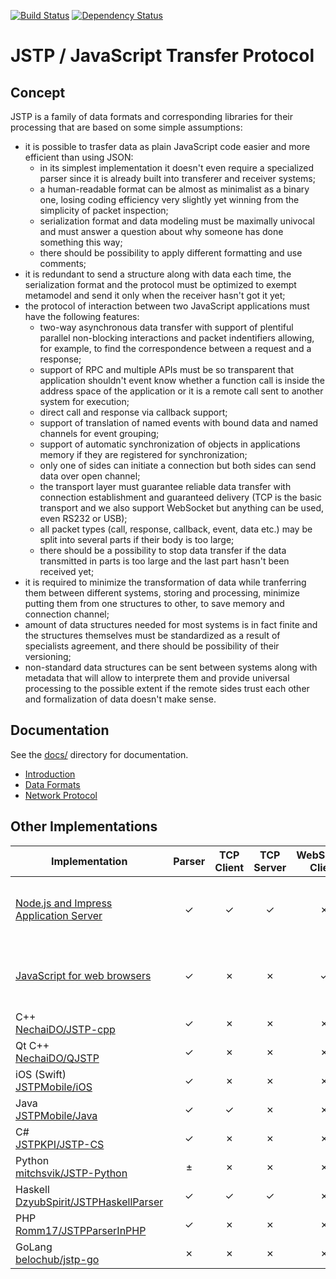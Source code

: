 [![Build Status](https://travis-ci.org/metarhia/JSTP.svg?branch=master)](https://travis-ci.org/metarhia/JSTP)
[![Dependency Status](https://david-dm.org/metarhia/JSTP.svg)](https://david-dm.org/metarhia/JSTP)

# JSTP / JavaScript Transfer Protocol

## Concept

JSTP is a family of data formats and corresponding libraries for their
processing that are based on some simple assumptions:

* it is possible to trasfer data as plain JavaScript code easier and
  more efficient than using JSON:
  - in its simplest implementation it doesn't even require a specialized
    parser since it is already built into transferer and receiver systems;
  - a human-readable format can be almost as minimalist as a binary one,
    losing coding efficiency very slightly yet winning from the simplicity
    of packet inspection;
  - serialization format and data modeling must be maximally univocal and
    must answer a question about why someone has done something this way;
  - there should be possibility to apply different formatting and use
    comments;
* it is redundant to send a structure along with data each time, the
  serialization format and the protocol must be optimized to exempt
  metamodel and send it only when the receiver hasn't got it yet;
* the protocol of interaction between two JavaScript applications must
  have the following features:
  - two-way asynchronous data transfer with support of plentiful parallel
    non-blocking interactions and packet indentifiers allowing, for example,
    to find the correspondence between a request and a response;
  - support of RPC and multiple APIs must be so transparent that application
    shouldn't event know whether a function call is inside the address space
    of the application or it is a remote call sent to another system for
    execution;
  - direct call and response via callback support;
  - support of translation of named events with bound data and named channels
    for event grouping;
  - support of automatic synchronization of objects in applications memory
    if they are registered for synchronization;
  - only one of sides can initiate a connection but both sides can send data
    over open channel;
  - the transport layer must guarantee reliable data transfer with connection
    establishment and guaranteed delivery (TCP is the basic transport and we
    also support WebSocket but anything can be used, even RS232 or USB);
  - all packet types (call, response, callback, event, data etc.) may be split
    into several parts if their body is too large;
  - there should be a possibility to stop data transfer if the data transmitted
    in parts is too large and the last part hasn't been received yet;
* it is required to minimize the transformation of data while tranferring them
  between different systems, storing and processing, minimize putting them from
  one structures to other, to save memory and connection channel;
* amount of data structures needed for most systems is in fact finite and the
  structures themselves must be standardized as a result of specialists
  agreement, and there should be possibility of their versioning;
* non-standard data structures can be sent between systems along with metadata
  that will allow to interprete them and provide universal processing to the
  possible extent if the remote sides trust each other and formalization of
  data doesn't make sense.

## Documentation

See the [docs/](https://github.com/metarhia/JSTP/tree/master/docs) directory
for documentation.

* [Introduction](docs/intro.md)
* [Data Formats](docs/data-formats.md)
* [Network Protocol](docs/protocol.md)

## Other Implementations

| Implementation | Parser | TCP Client | TCP Server | WebSocket Client | WebSocket Server | Status |
| --- | :---: | :---: | :---: | :---: | :---: | --- |
| [Node.js and Impress Application Server](https://github.com/metarhia/Impress/blob/master/lib/api.jstp.js) | ✓ | ✓ | ✓ | ✗ | ✓ | proof of concept, will be replaced with this library soon |
| [JavaScript for web browsers](https://github.com/metarhia/Impress/blob/master/applications/example/static/js/impress.js) | ✓ | ✗ | ✗ | ✓ | ✗ | proof of concept, will be replaced with this library soon |
| C++<br>[NechaiDO/JSTP-cpp](https://github.com/NechaiDO/JSTP-cpp) | ✓ | ✗ | ✗ | ✗ | ✗ | stable |
| Qt C++<br>[NechaiDO/QJSTP](https://github.com/NechaiDO/QJSTP) | ✓ | ✗ | ✗ | ✗ | ✗ | stable |
| iOS (Swift)<br>[JSTPMobile/iOS](https://github.com/JSTPMobile/iOS) | ✓ | ✗ | ✗ | ✗ | ✗ | in development |
| Java<br>[JSTPMobile/Java](https://github.com/JSTPMobile/Java) | ✓ | ✓ | ✗ | ✗ | ✗ | stable |
| C#<br>[JSTPKPI/JSTP-CS](https://github.com/JSTPKPI/JSTP-CS) | ✓ | ✗ | ✗ | ✗ | ✗ | stable |
| Python<br>[mitchsvik/JSTP-Python](https://github.com/mitchsvik/JSTP-Python) | ± | ✗ | ✗ | ✗ | ✗ | proof of concept |
| Haskell<br>[DzyubSpirit/JSTPHaskellParser](https://github.com/DzyubSpirit/JSTPHaskellParser) | ✓ | ✓ | ✓ | ✗ | ✗ | stable |
| PHP<br>[Romm17/JSTPParserInPHP](https://github.com/Romm17/JSTPParserInPHP) | ✓ | ✗ | ✗ | ✗ | ✗ | stable |
| GoLang<br>[belochub/jstp-go](https://github.com/belochub/jstp-go) | ✗ | ✗ | ✗ | ✗ | ✗ | in development |
